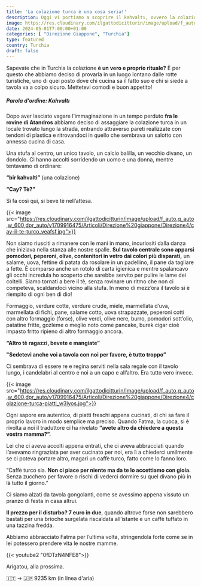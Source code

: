 ```yaml
---
title: 'La colazione turca è una cosa seria!'
description: Oggi vi portiamo a scoprire il kahvaltı, ovvero la colazione turca!
image: https://res.cloudinary.com/ilgattodicitturin/image/upload/f_auto,q_auto,w_600,dpr_auto/v1713011125/Articoli/Direzione%20giappone/Direzione4/colazione-turca-con-noi_qaixu6.jpg
date: 2024-05-01T7:00:00+01:00
categories: [ "Direzione Giappone", "Turchia"]
type: featured  
country: Turchia 
draft: false
---
```


Sapevate che in Turchia la colazione **è un vero e proprio rituale?** È per questo che abbiamo deciso di provarla in un luogo lontano dalle rotte turistiche, uno di quei posto dove chi cucina sa il fatto suo e chi si siede a tavola va a colpo sicuro. 
Mettetevi comodi e buon appetito! 

##### Parola d'ordine: Kahvaltı

Dopo aver lasciato vagare l’immaginazione in un tempo perduto **fra le rovine di Atandros** abbiamo deciso di assaggiare la colazione turca in un locale trovato lungo la strada, entrando attraverso pareti realizzate con tendoni di plastica e ritrovandoci in quello che sembrava un salotto con annessa cucina di casa. 

Una stufa al centro, un unico tavolo, un calcio balilla, un vecchio divano, un dondolo. Ci hanno accolti sorridendo un uomo e una donna, mentre tentavamo di ordinare:

**“bir kahvalti”** (una colazione)
 
**“Cay? Tè?”**

Si fa così qui, si beve tè nell’attesa.

{{< image src="https://res.cloudinary.com/ilgattodicitturin/image/upload/f_auto,q_auto,w_600,dpr_auto/v1709916475/Articoli/Direzione%20giappone/Direzione4/cay-il-te-turco_veafsf.jpg">}}

Non siamo riusciti a rimanere con le mani in mano, incuriositi dalla danza che iniziava nella stanza alle nostre spalle. 
**Sul tavolo centrale sono apparsi pomodori, peperoni, olive, contenitori in vetro dai colori più disparati,** un salame, uova, fettine di patata da rosolare in un padellino, il pane da tagliare a fette. È comparso anche un rotolo di carta igienica e mentre spalancavo gli occhi incredula ho scoperto che sarebbe servito per pulire le lame dei coltelli. Siamo tornati a bere il tè, senza rovinare un ritmo che non ci competeva, scaldandoci vicino alla stufa. 
In meno di mezz’ora il tavolo si è riempito di ogni ben di dio!

Formaggio, verdure cotte, verdure crude, miele, marmellata d’uva, marmellata di fichi, pane, salame cotto, uova strapazzate, peperoni cotti con altro formaggio (forse), olive verdi, olive nere, burro, pomodori sott’olio, patatine fritte, gozleme o meglio noto come pancake, burek cigar cioè impasto fritto ripieno di altro formaggio ancora. 

**“Altro tè ragazzi, bevete e mangiate”**

**"Sedetevi anche voi a tavola con noi per favore, è tutto troppo”**

Ci sembrava di essere re e regina serviti nella sala regale con il tavolo lungo, i candelabri al centro e noi a un capo e all’altro.
Era tutto vero invece.

{{< image src="https://res.cloudinary.com/ilgattodicitturin/image/upload/f_auto,q_auto,w_600,dpr_auto/v1709916475/Articoli/Direzione%20giappone/Direzione4/colazione-turca-piatti_w3lyos.jpg">}}

Ogni sapore era autentico, di piatti freschi appena cucinati, di chi sa fare il proprio lavoro in modo semplice ma preciso. 
Quando Fatma, la cuoca, si è rivolta a noi il traduttore ci ha rivelato **“avete altro da chiedere a questa vostra mamma?”.** 

Lei che ci aveva accolti appena entrati, che ci aveva abbracciati quando l’avevamo ringraziata per aver cucinato per noi, era lì a chiederci umilmente se ci poteva portare altro, magari un caffè turco, fatto come lo fanno loro.

“Caffè turco sia. **Non ci piace per niente ma da te lo accettiamo con gioia.** Senza zucchero per favore o rischi di vederci dormire su quel divano più in là tutto il giorno.”

Ci siamo alzati da tavola gongolanti, come se avessimo appena vissuto un pranzo di festa in casa altrui.

**Il prezzo per il disturbo? 7 euro in due**, quando altrove forse non sarebbero bastati per una brioche surgelata riscaldata all’istante e un caffè tuffato in una tazzina fredda. 

Abbiamo abbracciato Fatma per l’ultima volta, stringendola forte come se in lei potessero prendere vita le nostre mamme. 

{{< youtube2 "0fDTzN4NFE8">}}

Arigatou, alla prossima.

🇮🇹 → 🇯🇵 9235 km (in linea d'aria)
